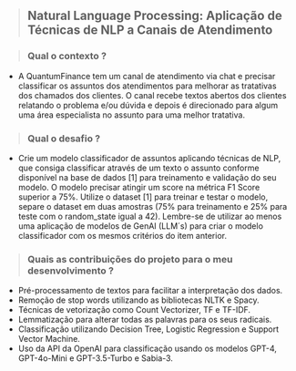 > ## Natural Language Processing: Aplicação de Técnicas de NLP a Canais de Atendimento

> ### Qual o contexto ?
- A QuantumFinance tem um canal de atendimento via chat e precisar classificar os assuntos dos atendimentos para melhorar as tratativas dos chamados dos clientes. O canal recebe textos abertos dos clientes relatando o problema e/ou dúvida e depois é direcionado para algum uma área especialista no assunto para uma melhor tratativa.​

> ### Qual o desafio ?
- Crie um modelo classificador de assuntos aplicando técnicas de NLP, que consiga classificar através de um texto o assunto conforme disponível na base de dados [1] para treinamento e validação do seu modelo.​ O modelo precisar atingir um score na métrica F1 Score superior a 75%. Utilize o dataset [1] para treinar e testar o modelo, separe o dataset em duas amostras (75% para treinamento e 25% para teste com o random_state igual a 42).​ Lembre-se de utilizar ao menos uma aplicação de modelos de GenAI (LLM´s) para criar o modelo classificador com os mesmos critérios do item anterior.

> ### Quais as contribuições do projeto para o meu desenvolvimento ?
- Pré-processamento de textos para facilitar a interpretação dos dados.
- Remoção de stop words utilizando as bibliotecas NLTK e Spacy.
- Técnicas de vetorização como Count Vectorizer, TF e TF-IDF.
- Lemmatização para alterar todas as palavras para os seus radicais.
- Classificação utilizando Decision Tree, Logistic Regression e Support Vector Machine.
- Uso da API da OpenAI para classificação usando os modelos GPT-4, GPT-4o-Mini e GPT-3.5-Turbo e Sabia-3.